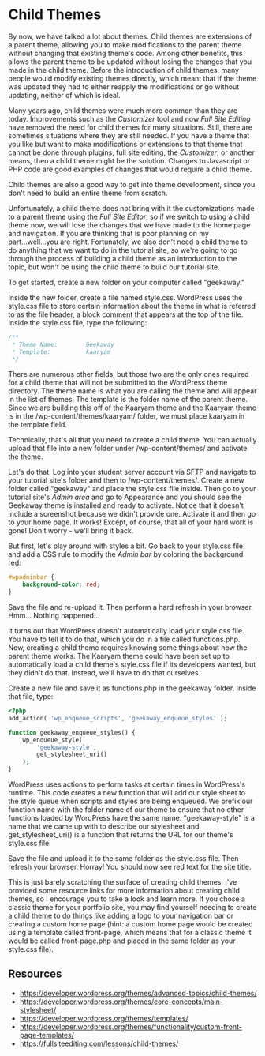 # Child Themes

By now, we have talked a lot about themes. Child themes are extensions of a parent theme, allowing you to make modifications to the parent theme without changing that existing theme's code. Among other benefits, this allows the parent theme to be updated without losing the changes that you made in the child theme. Before the introduction of child themes, many people would modify existing themes directly, which meant that if the theme was updated they had to either reapply the modifications or go without updating, neither of which is ideal.

Many years ago, child themes were much more common than they are today. Improvements such as the _Customizer_ tool and now _Full Site Editing_ have removed the need for child themes for many situations. Still, there are sometimes situations where they are still needed. If you have a theme that you like but want to make modifications or extensions to that theme that cannot be done through plugins, full site editing, the _Customizer_, or another means, then a child theme might be the solution. Changes to Javascript or PHP code are good examples of changes that would require a child theme.

Child themes are also a good way to get into theme development, since you don't need to build an entire theme from scratch.

Unfortunately, a child theme does not bring with it the customizations made to a parent theme using the _Full Site Editor_, so if we switch to using a child theme now, we will lose the changes that we have made to the home page and navigation. If you are thinking that is poor planning on my part...well...you are right. Fortunately, we also don't need a child theme to do anything that we want to do in the tutorial site, so we're going to go through the process of building a child theme as an introduction to the topic, but won't be using the child theme to build our tutorial site.

To get started, create a new folder on your computer called "geekaway."

Inside the new folder, create a file named style.css. WordPress uses the style.css file to store certain information about the theme in what is referred to as the file header, a block comment that appears at the top of the file. Inside the style.css file, type the following:

```css
/**
 * Theme Name:        Geekaway
 * Template:          kaaryam
 */
```

There are numerous other fields, but those two are the only ones required for a child theme that will not be submitted to the WordPress theme directory. The theme name is what you are calling the theme and will appear in the list of themes. The template is the folder name of the parent theme. Since we are building this off of the Kaaryam theme and the Kaaryam theme is in the /wp-content/themes/kaaryam/ folder, we must place kaaryam in the template field.

Technically, that's all that you need to create a child theme. You can actually upload that file into a new folder under /wp-content/themes/ and activate the theme.

Let's do that. Log into your student server account via SFTP and navigate to your tutorial site's folder and then to /wp-content/themes/. Create a new folder called "geekaway" and place the style.css file inside. Then go to your tutorial site's _Admin area_ and go to Appearance and you should see the Geekaway theme is installed and ready to activate. Notice that it doesn't include a screenshot because we didn't provide one. Activate it and then go to your home page. It works! Except, of course, that all of your hard work is gone! Don't worry - we'll bring it back.

But first, let's play around with styles a bit. Go back to your style.css file and add a CSS rule to modify the _Admin bar_ by coloring the background red:

```css
#wpadminbar {
    background-color: red;
}
```

Save the file and re-upload it. Then perform a hard refresh in your browser. Hmm... Nothing happened...

It turns out that WordPress doesn't automatically load your style.css file. You have to tell it to do that, which you do in a file called functions.php. Now, creating a child theme requires knowing some things about how the parent theme works. The Kaaryam theme could have been set up to automatically load a child theme's style.css file if its developers wanted, but they didn't do that. Instead, we'll have to do that ourselves.

Create a new file and save it as functions.php in the geekaway folder. Inside that file, type:

```php
<?php
add_action( 'wp_enqueue_scripts', 'geekaway_enqueue_styles' );

function geekaway_enqueue_styles() {
	wp_enqueue_style( 
		'geekaway-style', 
		get_stylesheet_uri()
	);
}
```

WordPress uses actions to perform tasks at certain times in WordPress's runtime. This code creates a new function that will add our style sheet to the style queue when scripts and styles are being enqueued. We prefix our function name with the folder name of our theme to ensure that no other functions loaded by WordPress have the same name. "geekaway-style" is a name that we came up with to describe our stylesheet and get_stylesheet_uri() is a function that returns the URL for our theme's style.css file.

Save the file and upload it to the same folder as the style.css file. Then refresh your browser. Horray! You should now see red text for the site title.

This is just barely scratching the surface of creating child themes. I've provided some resource links for more information about creating child themes, so I encourage you to take a look and learn more. If you chose a classic theme for your portfolio site, you may find yourself needing to create a child theme to do things like adding a logo to your navigation bar or creating a custom home page (hint: a custom home page would be created using a template called front-page, which means that for a classic theme it would be called front-page.php and placed in the same folder as your style.css file).

## Resources

- <https://developer.wordpress.org/themes/advanced-topics/child-themes/>
- <https://developer.wordpress.org/themes/core-concepts/main-stylesheet/>
- <https://developer.wordpress.org/themes/templates/>
- <https://developer.wordpress.org/themes/functionality/custom-front-page-templates/>
- <https://fullsiteediting.com/lessons/child-themes/>
